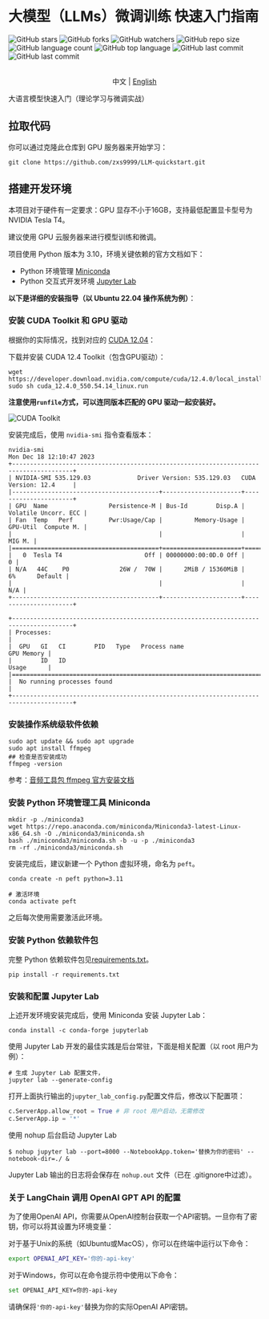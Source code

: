 # 大模型（LLMs）微调训练 快速入门指南

![GitHub stars](https://img.shields.io/github/stars/DjangoPeng/LLM-quickstart?style=social)
![GitHub forks](https://img.shields.io/github/forks/DjangoPeng/LLM-quickstart?style=social)
![GitHub watchers](https://img.shields.io/github/watchers/DjangoPeng/LLM-quickstart?style=social)
![GitHub repo size](https://img.shields.io/github/repo-size/DjangoPeng/LLM-quickstart)
![GitHub language count](https://img.shields.io/github/languages/count/DjangoPeng/LLM-quickstart)
![GitHub top language](https://img.shields.io/github/languages/top/DjangoPeng/LLM-quickstart)
![GitHub last commit](https://img.shields.io/github/last-commit/DjangoPeng/LLM-quickstart?color=red)
![GitHub last commit](https://img.shields.io/github/last-commit/DjangoPeng/LLM-quickstart?color=red)

<p align="center">
    <br> 中文 | <a href="README-en.md">English</a>
</p>


大语言模型快速入门（理论学习与微调实战）

## 拉取代码

你可以通过克隆此仓库到 GPU 服务器来开始学习：

```shell
git clone https://github.com/zxs9999/LLM-quickstart.git
```

## 搭建开发环境

本项目对于硬件有一定要求：GPU 显存不小于16GB，支持最低配置显卡型号为 NVIDIA Tesla T4。

建议使用 GPU 云服务器来进行模型训练和微调。

项目使用 Python 版本为 3.10，环境关键依赖的官方文档如下：

- Python 环境管理 [Miniconda](https://docs.conda.io/projects/miniconda/en/latest/)
- Python 交互式开发环境 [Jupyter Lab](https://jupyterlab.readthedocs.io/en/stable/getting_started/installation.html)


**以下是详细的安装指导（以 Ubuntu 22.04 操作系统为例）**：

### 安装 CUDA Toolkit 和 GPU 驱动

根据你的实际情况，找到对应的 [CUDA 12.04](https://developer.nvidia.com/cuda-12-4-0-download-archive?target_os=Linux&target_arch=x86_64&Distribution=Ubuntu&target_version=22.04&target_type=runfile_local)：

下载并安装 CUDA 12.4 Toolkit（包含GPU驱动）：

```shell
wget https://developer.download.nvidia.com/compute/cuda/12.4.0/local_installers/cuda_12.4.0_550.54.14_linux.run
sudo sh cuda_12.4.0_550.54.14_linux.run
```

**注意使用`runfile`方式，可以连同版本匹配的 GPU 驱动一起安装好。**

![CUDA Toolkit](docs/cuda_installation.png)

安装完成后，使用 `nvidia-smi` 指令查看版本：

```shell
nvidia-smi          
Mon Dec 18 12:10:47 2023       
+---------------------------------------------------------------------------------------+
| NVIDIA-SMI 535.129.03             Driver Version: 535.129.03   CUDA Version: 12.4     |
|-----------------------------------------+----------------------+----------------------+
| GPU  Name                 Persistence-M | Bus-Id        Disp.A | Volatile Uncorr. ECC |
| Fan  Temp   Perf          Pwr:Usage/Cap |         Memory-Usage | GPU-Util  Compute M. |
|                                         |                      |               MIG M. |
|=========================================+======================+======================|
|   0  Tesla T4                       Off | 00000000:00:0D.0 Off |                    0 |
| N/A   44C    P0              26W /  70W |      2MiB / 15360MiB |      6%      Default |
|                                         |                      |                  N/A |
+-----------------------------------------+----------------------+----------------------+
                                                                                         
+---------------------------------------------------------------------------------------+
| Processes:                                                                            |
|  GPU   GI   CI        PID   Type   Process name                            GPU Memory |
|        ID   ID                                                             Usage      |
|=======================================================================================|
|  No running processes found                                                           |
+---------------------------------------------------------------------------------------+
```

### 安装操作系统级软件依赖

```shell
sudo apt update && sudo apt upgrade
sudo apt install ffmpeg
## 检查是否安装成功
ffmpeg -version
```

参考：[音频工具包 ffmpeg 官方安装文档](https://phoenixnap.com/kb/install-ffmpeg-ubuntu)


### 安装 Python 环境管理工具 Miniconda

```shell
mkdir -p ./miniconda3
wget https://repo.anaconda.com/miniconda/Miniconda3-latest-Linux-x86_64.sh -O ./miniconda3/miniconda.sh
bash ./miniconda3/miniconda.sh -b -u -p ./miniconda3
rm -rf ./miniconda3/miniconda.sh
```

安装完成后，建议新建一个 Python 虚拟环境，命名为 `peft`。

```shell
conda create -n peft python=3.11

# 激活环境
conda activate peft 
```

之后每次使用需要激活此环境。


### 安装 Python 依赖软件包

完整 Python 依赖软件包见[requirements.txt](requirements.txt)。

```shell
pip install -r requirements.txt
```


### 安装和配置 Jupyter Lab

上述开发环境安装完成后，使用 Miniconda 安装 Jupyter Lab：

```shell
conda install -c conda-forge jupyterlab
```

使用 Jupyter Lab 开发的最佳实践是后台常驻，下面是相关配置（以 root 用户为例）：

```shell
# 生成 Jupyter Lab 配置文件，
jupyter lab --generate-config
```

打开上面执行输出的`jupyter_lab_config.py`配置文件后，修改以下配置项：

```python
c.ServerApp.allow_root = True # 非 root 用户启动，无需修改
c.ServerApp.ip = '*'
```

使用 nohup 后台启动 Jupyter Lab
```shell
$ nohup jupyter lab --port=8000 --NotebookApp.token='替换为你的密码' --notebook-dir=./ &
```

Jupyter Lab 输出的日志将会保存在 `nohup.out` 文件（已在 .gitignore中过滤）。


### 关于 LangChain 调用 OpenAI GPT API 的配置

为了使用OpenAI API，你需要从OpenAI控制台获取一个API密钥。一旦你有了密钥，你可以将其设置为环境变量：

对于基于Unix的系统（如Ubuntu或MacOS），你可以在终端中运行以下命令：

```bash
export OPENAI_API_KEY='你的-api-key'
```

对于Windows，你可以在命令提示符中使用以下命令：

```bash
set OPENAI_API_KEY=你的-api-key
```

请确保将`'你的-api-key'`替换为你的实际OpenAI API密钥。
